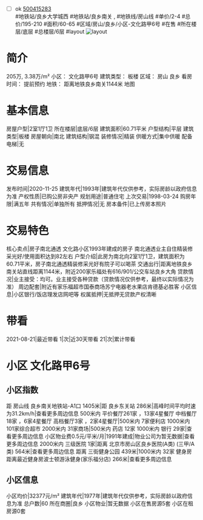 - [ ] ok [500415283](https://bj.5i5j.com/ershoufang/500415283.html)  
 #地铁站/良乡大学城西 #地铁站/良乡南关 ,  #地铁线/房山线
#单价/2-4 #总价/195-210 #面积/60-65   #区域/房山/良乡/小区-文化路甲6号 #在售 #所在楼层/底层 #总楼层/6层 #layout 
![layout](http://image2.5i5j.com//group1/M00/C0/7B/CgqJMV3JMEeAL6-BAAC0PH1rAF0832.jpg_P5.jpg) 
# 简介 
 205万,  3.38万/m² 
小区： 文化路甲6号
建筑类型： 板楼
区域： 房山 良乡
看房时间： 提前预约
地铁： 距离地铁良乡南关1144米 地图
# 基本信息 
 房屋户型|2室1厅1卫
所在楼层|底层/6层
建筑面积|60.71平米
户型结构|平层
建筑类型|板楼
房屋朝向|南北
建筑结构|钢混
装修情况|精装
供暖方式|集中供暖
配备电梯|无
# 交易信息 
 发布时间|2020-11-25
建筑年代|1993年|建筑年代仅供参考，实际房龄以政府信息为准
产权性质|已购公房非央产
规划用途|普通住宅
上次交易|1998-03-24
购房年限|满五年
共有情况|单独所有
抵押情况|无
房本备件|已上传房本照片
# 交易特色 
 核心卖点|房子南北通透 文化路小区1993年建成的房子 南北通透业主自住精装修采光好/使用面积达到82左右
户型介绍|此房为南北向2室1厅1卫，建筑面积为60.71平米，房子南北通透精装修采光好有院子可以喝茶
交通出行|距离地铁良乡南关站直线距离1144米，附近200家乐福处有616/901/公交车站良乡大角
贷款情况|业主接受：均可。业主接受各种贷款（贷款情况仅供参考，最终以实际情况为准）
周边配套|附近有家乐福超市国泰商场苏宁电器老水果店肯德基必胜客
小区信息|小区银行/饭店理发店网吧等
权属抵押|无抵押无贷款产权清晰
# 带看 
 2021-08-21|最近带看	 1|次|近30天带看	 21|次|累计带看
# 小区 文化路甲6号
## 小区指数 
 距 房山线 良乡南关地铁站-A1口 1405米|距 良乡东关站 286米|高峰时间平均时速为31.2km/h|查看更多周边信息
500米内 平价餐厅261家 ，13家4星餐厅
中档餐厅18家 ，6家4星餐厅
高档餐厅3家 ，2家4星餐厅|500米内 7家便利店
1000米内 101家综合超市
2000米内 31家商场|500米内 药店 12家
1000米内 银行 29家|查看更多周边信息
小区物业费0.5元/平米/月|1991年建成|物业公司为暂无数据|查看更多周边信息
2000米内 三级医院 1家|距离 北京市房山区良乡医院(A类) (三甲/A类) 564米|查看更多周边信息
距离 三街健身公园 439米|1000米内 32家 健身房
距离最近健身房波士顿游泳健身(家乐福分店) 266米|查看更多周边信息
## 小区信息 
 小区均价|32377元/m²
建筑年代|1977年|建筑年代仅供参考，实际房龄以政府信息为准
总户数|60
所在商圈|良乡
小区物业|暂无数据
小区在售房源5套
小区在租房源0套
